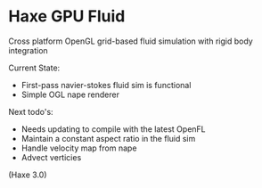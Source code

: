 Haxe GPU Fluid
=============

Cross platform OpenGL grid-based fluid simulation with rigid body integration

Current State:
- First-pass navier-stokes fluid sim is functional
- Simple OGL nape renderer

Next todo's:
- Needs updating to compile with the latest OpenFL
- Maintain a constant aspect ratio in the fluid sim
- Handle velocity map from nape
- Advect verticies

(Haxe 3.0)
